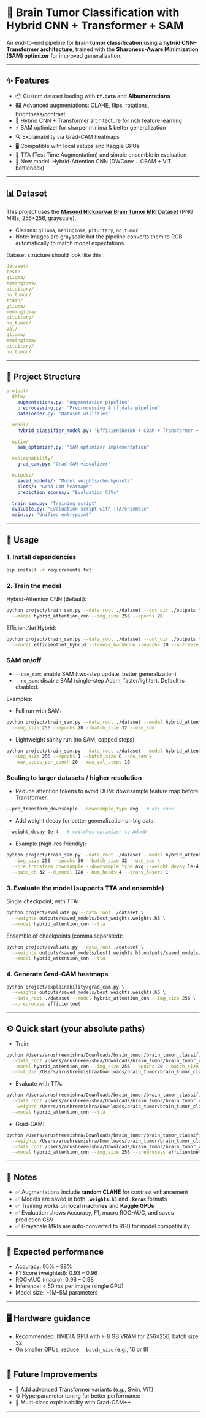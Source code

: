 # 🧠 Brain Tumor Classification with Hybrid CNN + Transformer + SAM

An end-to-end pipeline for **brain tumor classification** using a **hybrid CNN–Transformer architecture**, trained with the **Sharpness-Aware Minimization (SAM) optimizer** for improved generalization.

---

## ✨ Features

- 📦 Custom dataset loading with **`tf.data`** and **Albumentations**
- 🖼️ Advanced augmentations: CLAHE, flips, rotations, brightness/contrast
- 🧠 Hybrid CNN + Transformer architecture for rich feature learning
- ⚡ SAM optimizer for sharper minima & better generalization
- 🔍 Explainability via Grad-CAM heatmaps
- 🖥️ Compatible with local setups and Kaggle GPUs
- 🧪 TTA (Test Time Augmentation) and simple ensemble in evaluation
- 🧩 New model: Hybrid-Attention CNN (DWConv + CBAM + ViT bottleneck)

---

## 📊 Dataset

This project uses the **[Masoud Nickparvar Brain Tumor MRI Dataset](https://www.kaggle.com/datasets/masoudnickparvar/brain-tumor-mri-dataset)** (PNG MRIs, 256×256, grayscale).

- Classes: `glioma`, `meningioma`, `pituitary`, `no_tumor`
- Note: Images are grayscale but the pipeline converts them to RGB automatically to match model expectations.

Dataset structure should look like this:

```yaml
dataset/
test/
glioma/
meningioma/
pituitary/
no_tumor/
train/
glioma/
meningioma/
pituitary/
no_tumor/
val/
glioma/
meningioma/
pituitary/
no_tumor/
```

---

## 📂 Project Structure

```yaml
project/
  data/
    augmentations.py: "Augmentation pipeline"
    preprocessing.py: "Preprocessing & tf.data pipeline"
    dataloader.py: "Dataset utilities"

  model/
    hybrid_classifier_model.py: "EfficientNetB0 + CBAM + Transformer + Hybrid-Attention CNN"

  optim/
    sam_optimizer.py: "SAM optimizer implementation"

  explainability/
    grad_cam.py: "Grad-CAM visualizer"

  outputs/
    saved_models/: "Model weights/checkpoints"
    plots/: "Grad-CAM heatmaps"
    prediction_scores/: "Evaluation CSVs"

  train_sam.py: "Training script"
  evaluate.py: "Evaluation script with TTA/ensemble"
  main.py: "Unified entrypoint"
```

---

## 🚀 Usage

### 1. Install dependencies

```bash
pip install -r requirements.txt
```

### 2. Train the model

Hybrid-Attention CNN (default):

```bash
python project/train_sam.py --data_root ./dataset --out_dir ./outputs \
  --model hybrid_attention_cnn --img_size 256 --epochs 20
```

EfficientNet Hybrid:

```bash
python project/train_sam.py --data_root ./dataset --out_dir ./outputs \
  --model efficientnet_hybrid --freeze_backbone --epochs 10 --unfreeze_backbone --finetune_epochs 10
```

### SAM on/off

- `--use_sam`: enable SAM (two-step update, better generalization)
- `--no_sam`: disable SAM (single-step Adam, faster/lighter). Default is disabled.

Examples:

- Full run with SAM:

```bash
python project/train_sam.py --data_root ./dataset --model hybrid_attention_cnn \
  --img_size 256 --epochs 20 --batch_size 32 --use_sam
```

- Lightweight sanity run (no SAM, capped steps):

```bash
python project/train_sam.py --data_root ./dataset --model hybrid_attention_cnn \
  --img_size 256 --epochs 1 --batch_size 8 --no_sam \
  --max_steps_per_epoch 20 --max_val_steps 10
```

### Scaling to larger datasets / higher resolution

- Reduce attention tokens to avoid OOM: downsample feature map before Transformer.

```bash
--pre_transform_downsample --downsample_type avg   # or: conv
```

- Add weight decay for better generalization on big data:

```bash
--weight_decay 1e-4   # switches optimizer to AdamW
```

- Example (high-res friendly):

```bash
python project/train_sam.py --data_root ./dataset --model hybrid_attention_cnn \
  --img_size 256 --epochs 30 --batch_size 32 --use_sam \
  --pre_transform_downsample --downsample_type avg --weight_decay 1e-4 \
  --base_ch 32 --d_model 128 --num_heads 4 --trans_layers 1
```

### 3. Evaluate the model (supports TTA and ensemble)

Single checkpoint, with TTA:

```bash
python project/evaluate.py --data_root ./dataset \
  --weights outputs/saved_models/best_weights.weights.h5 \
  --model hybrid_attention_cnn --tta
```

Ensemble of checkpoints (comma separated):

```bash
python project/evaluate.py --data_root ./dataset \
  --weights outputs/saved_models/best1.weights.h5,outputs/saved_models/best2.weights.h5 \
  --model hybrid_attention_cnn --tta
```

### 4. Generate Grad-CAM heatmaps

```bash
python project/explainability/grad_cam.py \
  --weights outputs/saved_models/best_weights.weights.h5 \
  --data_root ./dataset --model hybrid_attention_cnn --img_size 256 \
  --preprocess efficientnet
```

---

## ⚙️ Quick start (your absolute paths)

- Train:

```bash
python /Users/arushreemishra/Downloads/brain_tumor/brain_tumor_classification/project/train_sam.py \
  --data_root /Users/arushreemishra/Downloads/brain_tumor/brain_tumor_classification/dataset \
  --model hybrid_attention_cnn --img_size 256 --epochs 20 --batch_size 32 --use_sam \
  --out_dir /Users/arushreemishra/Downloads/brain_tumor/brain_tumor_classification/project/outputs
```

- Evaluate with TTA:

```bash
python /Users/arushreemishra/Downloads/brain_tumor/brain_tumor_classification/project/evaluate.py \
  --data_root /Users/arushreemishra/Downloads/brain_tumor/brain_tumor_classification/dataset \
  --weights /Users/arushreemishra/Downloads/brain_tumor/brain_tumor_classification/project/outputs/saved_models/best_weights.weights.h5 \
  --model hybrid_attention_cnn --tta
```

- Grad-CAM:

```bash
python /Users/arushreemishra/Downloads/brain_tumor/brain_tumor_classification/project/explainability/grad_cam.py \
  --weights /Users/arushreemishra/Downloads/brain_tumor/brain_tumor_classification/project/outputs/saved_models/best_weights.weights.h5 \
  --data_root /Users/arushreemishra/Downloads/brain_tumor/brain_tumor_classification/dataset \
  --model hybrid_attention_cnn --img_size 256 --preprocess efficientnet
```

---

## 📝 Notes

- ✅ Augmentations include **random CLAHE** for contrast enhancement
- ✅ Models are saved in both **`.weights.h5`** and **`.keras`** formats
- ✅ Training works on **local machines** and **Kaggle GPUs**
- ✅ Evaluation shows Accuracy, F1, macro ROC-AUC, and saves prediction CSV
- ✅ Grayscale MRIs are auto-converted to RGB for model compatibility

---

## 🧮 Expected performance

- Accuracy: 95% – 98%
- F1 Score (weighted): 0.93 – 0.96
- ROC-AUC (macro): 0.96 – 0.98
- Inference: < 50 ms per image (single GPU)
- Model size: ~1M–5M parameters

---

## 🖥️ Hardware guidance

- Recommended: NVIDIA GPU with ≥ 8 GB VRAM for 256×256, batch size 32
- On smaller GPUs, reduce `--batch_size` (e.g., 16 or 8)

---

## 📌 Future Improvements

- 🔬 Add advanced Transformer variants (e.g., Swin, ViT)
- ⚙️ Hyperparameter tuning for better performance
- 🧩 Multi-class explainability with Grad-CAM++

---
